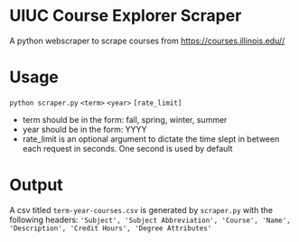 
# UIUC Course Explorer Scraper

A python webscraper to scrape courses from https://courses.illinois.edu//


# Usage

`python scraper.py` `<term>` `<year>` `[rate_limit]`

* term should be in the form: fall, spring, winter, summer
* year should be in the form: YYYY
* rate_limit is an optional argument to dictate the time slept in between each request in seconds. One second is used by default

# Output

A csv titled `term-year-courses.csv` is generated by `scraper.py` with the following headers: `'Subject', 'Subject Abbreviation', 'Course', 'Name', 'Description', 'Credit Hours', 'Degree Attributes'`

